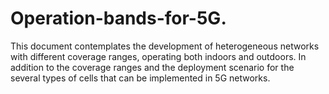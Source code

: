 # Operation-bands-for-5G.
This document contemplates the development of heterogeneous networks with different coverage ranges, operating both indoors and outdoors. In addition to the coverage ranges and the deployment scenario for the several types of cells that can be implemented in 5G networks.
